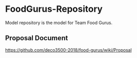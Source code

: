 # FoodGurus-Repository
Model repository is the model for Team Food Gurus.


## Proposal Document
https://github.com/deco3500-2018/food-gurus/wiki/Proposal


